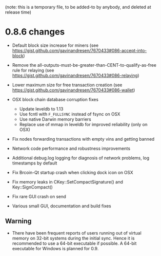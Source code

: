 (note: this is a temporary file, to be added-to by anybody, and deleted at
release time)

0.8.6 changes
=============

- Default block size increase for miners
  (see https://gist.github.com/gavinandresen/7670433#086-accept-into-block)

- Remove the all-outputs-must-be-greater-than-CENT-to-qualify-as-free rule for relaying
  (see https://gist.github.com/gavinandresen/7670433#086-relaying)

- Lower maximum size for free transaction creation
  (see https://gist.github.com/gavinandresen/7670433#086-wallet)

- OSX block chain database corruption fixes
  - Update leveldb to 1.13
  - Use fcntl with `F_FULLSYNC` instead of fsync on OSX
  - Use native Darwin memory barriers
  - Replace use of mmap in leveldb for improved reliability (only on OSX)

- Fix nodes forwarding transactions with empty vins and getting banned

- Network code performance and robustness improvements

- Additional debug.log logging for diagnosis of network problems, log timestamps by default

- Fix Brcoin-Qt startup crash when clicking dock icon on OSX 

- Fix memory leaks in CKey::SetCompactSignature() and Key::SignCompact()

- Fix rare GUI crash on send

- Various small GUI, documentation and build fixes

Warning
--------

- There have been frequent reports of users running out of virtual memory on 32-bit systems
  during the initial sync.
  Hence it is recommended to use a 64-bit executable if possible.
  A 64-bit executable for Windows is planned for 0.9.


